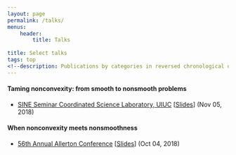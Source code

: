 ```yaml
---
layout: page
permalink: /talks/
menus: 
	header: 
		title: Talks
	
title: Select talks
tags: top
<!--description: Publications by categories in reversed chronological order. -->
---
```


#### Taming nonconvexity: from smooth to nonsmooth problems 
+ [SINE Seminar Coordinated Science Laboratory, UIUC](https://calendars.illinois.edu/detail/4200/33321967) \[[Slides](/docs/nsms_UIUC_SINE18.pdf)\] (Nov 05, 2018)

#### When nonconvexity meets nonsmoothness
+ [56th Annual Allerton Conference](http://allerton.csl.illinois.edu/) \[[Slides](/docs/allerton18_nsms.pdf)\] (Oct 04, 2018)









